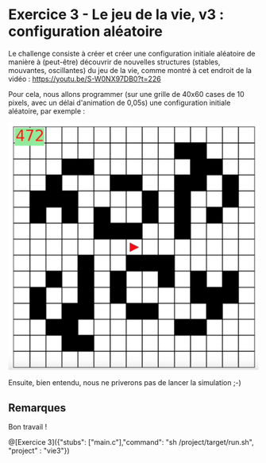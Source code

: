 # Exercice 3 - Le jeu de la vie, v3 : configuration aléatoire

Le challenge consiste à créer et créer une configuration initiale aléatoire de manière à (peut-être) découvrir de nouvelles structures (stables, mouvantes, oscillantes) du jeu de la vie, comme montré à cet endroit de la vidéo : https://youtu.be/S-W0NX97DB0?t=226

Pour cela, nous allons programmer (sur une grille de 40x60 cases de 10 pixels, avec un délai d'animation de 0,05s) une configuration initiale aléatoire, par exemple :

![vie3](img/ex3.png)

Ensuite, bien entendu, nous ne priverons pas de lancer la simulation ;-)

## Remarques

Bon travail !

@[Exercice 3]({"stubs": ["main.c"],"command": "sh /project/target/run.sh", "project" : "vie3"})
